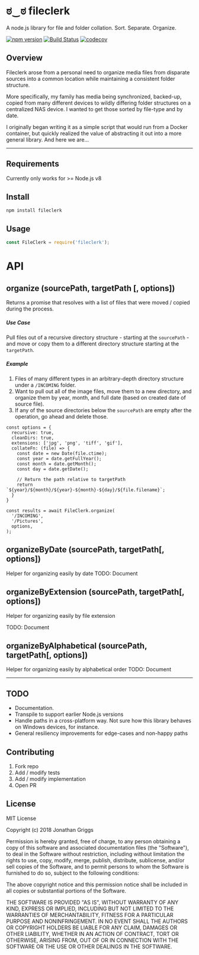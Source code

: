 # ಠ‿ಠ fileclerk
A node.js library for file and folder collation. Sort. Separate. Organize.

[![npm version](https://badge.fury.io/js/fileclerk.svg)](https://badge.fury.io/js/fileclerk)
[![Build Status](https://travis-ci.org/growombud/fileclerk.svg?branch=master)](https://travis-ci.org/growombud/fileclerk)
[![codecov](https://codecov.io/gh/growombud/fileclerk/branch/master/graph/badge.svg)](https://codecov.io/gh/growombud/fileclerk)

## Overview

Fileclerk arose from a personal need to organize media files from disparate sources into a common location while maintaining a consistent folder structure.

More specifically, my family has media being synchronized, backed-up, copied from many different devices to wildly differing folder structures on a centralized NAS device. I wanted to get those sorted by file-type and by date.

I originally began writing it as a simple script that would run from a Docker container, but quickly realized the value of abstracting it out into a more general library. And here we are...

---
## Requirements

Currently only works for >= Node.js v8

## Install

```
npm install fileclerk
```

## Usage

```javascript
const FileClerk = require('fileclerk');
```
# API

## organize (sourcePath, targetPath [, options])
Returns a promise that resolves with a list of files that were moved / copied during the process.

##### Use Case
Pull files out of a recursive directory structure - starting at the ```sourcePath``` - and move or copy them to a different directory structure starting at the ```targetPath```.

##### Example

1. Files of many different types in an arbitrary-depth directory structure under a ```/INCOMING``` folder.
2. Want to pull out all of the image files, move them to a new directory, and organize them by year, month, and full date (based on created date of source file).
3. If any of the source directories below the ```sourcePath``` are empty after the operation, go ahead and delete those.

```
const options = {
  recursive: true,
  cleanDirs: true,
  extensions: ['jpg', 'png', 'tiff', 'gif'],
  collateFn: (file) => {
    const date = new Date(file.ctime);
    const year = date.getFullYear();
    const month = date.getMonth();
    const day = date.getDate();

    // Return the path relative to targetPath
    return `${year}/${month}/${year}-${month}-${day}/${file.filename}`;
  }
}

const results = await FileClerk.organize(
  '/INCOMING',
  '/Pictures',
  options,
);
```

## organizeByDate (sourcePath, targetPath[, options])
Helper for organizing easily by date
TODO: Document

## organizeByExtension (sourcePath, targetPath[, options])
Helper for organizing easily by file extension

TODO: Document

## organizeByAlphabetical (sourcePath, targetPath[, options])
Helper for organizing easily by alphabetical order
TODO: Document

---

## TODO

- Documentation.
- Transpile to support earlier Node.js versions
- Handle paths in a cross-platform way. Not sure how this library behaves on Windows devices, for instance.
- General resiliency improvements for edge-cases and non-happy paths

## Contributing

1. Fork repo
2. Add / modify tests
3. Add / modify implementation
4. Open PR

## License

MIT License

Copyright (c) 2018 Jonathan Griggs

Permission is hereby granted, free of charge, to any person obtaining a copy
of this software and associated documentation files (the "Software"), to deal
in the Software without restriction, including without limitation the rights
to use, copy, modify, merge, publish, distribute, sublicense, and/or sell
copies of the Software, and to permit persons to whom the Software is
furnished to do so, subject to the following conditions:

The above copyright notice and this permission notice shall be included in all
copies or substantial portions of the Software.

THE SOFTWARE IS PROVIDED "AS IS", WITHOUT WARRANTY OF ANY KIND, EXPRESS OR
IMPLIED, INCLUDING BUT NOT LIMITED TO THE WARRANTIES OF MERCHANTABILITY,
FITNESS FOR A PARTICULAR PURPOSE AND NONINFRINGEMENT. IN NO EVENT SHALL THE
AUTHORS OR COPYRIGHT HOLDERS BE LIABLE FOR ANY CLAIM, DAMAGES OR OTHER
LIABILITY, WHETHER IN AN ACTION OF CONTRACT, TORT OR OTHERWISE, ARISING FROM,
OUT OF OR IN CONNECTION WITH THE SOFTWARE OR THE USE OR OTHER DEALINGS IN THE
SOFTWARE.
